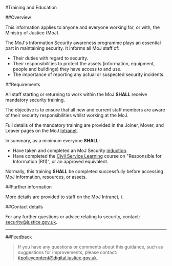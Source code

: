 #Training and Education

##Overview

This information applies to anyone and everyone working for, or with, the Ministry of Justice (MoJ).

The MoJ's Information Security awareness programme plays an essential part in maintaining security. It informs all MoJ staff of:

* Their duties with regard to security.
* Their responsibilities to protect the assets (information, equipment, people and buildings) they have access to and use.
* The importance of reporting any actual or suspected security incidents.

##Requirements

All staff starting or returning to work within the MoJ **SHALL** receive mandatory security training.

The objective is to ensure that all new and current staff members are aware of their security responsibilities whilst working at the MoJ.

Full details of the mandatory training are provided in the Joiner, Mover, and Leaver pages on the MoJ [Intranet](/guidance/security/).

In summary, as a minimum everyone **SHALL**:

* Have taken and completed an MoJ Security [induction](/guidance/hr/induction/).
* Have completed the [Civil Service Learning](https://learn.civilservice.gov.uk/home) course on "Responsible for Information (RfI)", or an approved equivalent.

Normally, this training **SHALL** be completed successfully before accessing MoJ information, resources, or assets.

##Further information

More details are provided to staff on the MoJ Intranet, [/](/).

##Contact details

For any further questions or advice relating to security, contact: [security@justice.gov.uk](mailto:security@justice.gov.uk).

---

##Feedback

> If you have any questions or comments about this guidance, such as suggestions for improvements, please contact: [itpolicycontent@digital.justice.gov.uk](mailto:itpolicycontent@digital.justice.gov.uk).

